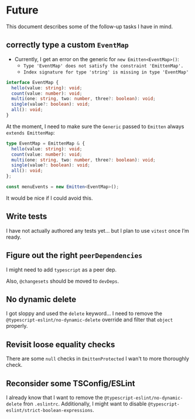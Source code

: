# Future

This document describes some of the follow-up tasks I have in mind.

## correctly type a custom `EventMap`

- Currently, I get an error on the generic for `new Emitten<EventMap>()`:
  - `Type 'EventMap' does not satisfy the constraint 'EmittenMap'.`
  - `Index signature for type 'string' is missing in type 'EventMap'`

```ts
interface EventMap {
  hello(value: string): void;
  count(value: number): void;
  multi(one: string, two: number, three?: boolean): void;
  single(value?: boolean): void;
  all(): void;
}
```

At the moment, I need to make sure the `Generic` passed to `Emitten` always `extends EmittenMap`:

```ts
type EventMap = EmittenMap & {
  hello(value: string): void;
  count(value: number): void;
  multi(one: string, two: number, three?: boolean): void;
  single(value?: boolean): void;
  all(): void;
};

const menuEvents = new Emitten<EventMap>();
```

It would be nice if I could avoid this.

## Write tests

I have not actually authored any tests yet... but I plan to use `vitest` once I’m ready.

## Figure out the right `peerDependencies`

I might need to add `typescript` as a peer dep.

Also, `@changesets` should be moved to `devDeps`.

## No dynamic delete

I got sloppy and used the `delete` keyword... I need to remove the `@typescript-eslint/no-dynamic-delete` override and filter that `object` properly.

## Revisit loose equality checks

There are some `null` checks in `EmittenProtected` I wan't to more thoroughly check.

## Reconsider some TSConfig/ESLint

I already know that I want to remove the `@typescript-eslint/no-dynamic-delete` fron `.eslintrc`. Additionally, I might want to disable `@typescript-eslint/strict-boolean-expressions`.
